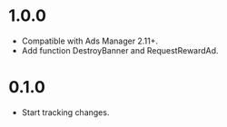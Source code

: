 # 1.0.0
- Compatible with Ads Manager 2.11+.
- Add function DestroyBanner and RequestRewardAd.

# 0.1.0
- Start tracking changes.